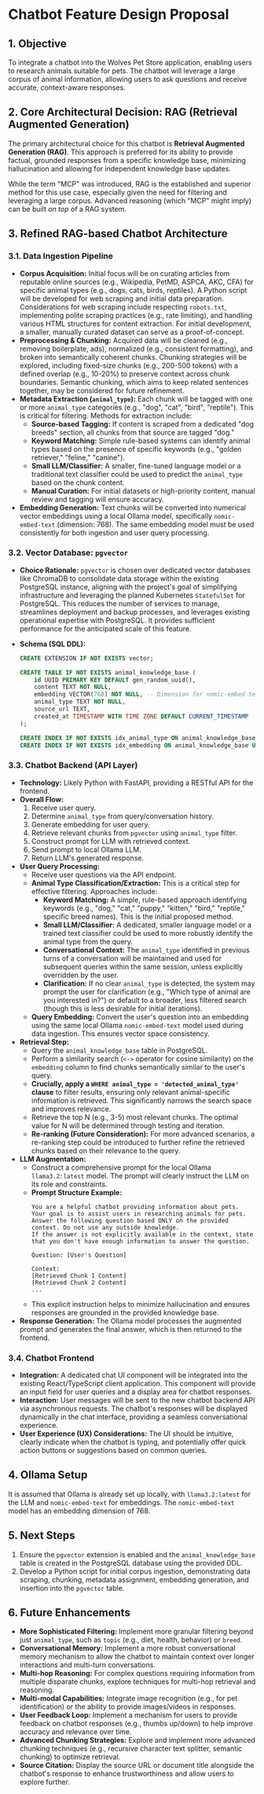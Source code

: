 # Chatbot Feature Design Proposal

## 1. Objective
To integrate a chatbot into the Wolves Pet Store application, enabling users to research animals suitable for pets. The chatbot will leverage a large corpus of animal information, allowing users to ask questions and receive accurate, context-aware responses.

## 2. Core Architectural Decision: RAG (Retrieval Augmented Generation)

The primary architectural choice for this chatbot is **Retrieval Augmented Generation (RAG)**. This approach is preferred for its ability to provide factual, grounded responses from a specific knowledge base, minimizing hallucination and allowing for independent knowledge base updates.

While the term "MCP" was introduced, RAG is the established and superior method for this use case, especially given the need for filtering and leveraging a large corpus. Advanced reasoning (which "MCP" might imply) can be built *on top* of a RAG system.

## 3. Refined RAG-based Chatbot Architecture

### 3.1. Data Ingestion Pipeline

*   **Corpus Acquisition:** Initial focus will be on curating articles from reputable online sources (e.g., Wikipedia, PetMD, ASPCA, AKC, CFA) for specific animal types (e.g., dogs, cats, birds, reptiles). A Python script will be developed for web scraping and initial data preparation. Considerations for web scraping include respecting `robots.txt`, implementing polite scraping practices (e.g., rate limiting), and handling various HTML structures for content extraction. For initial development, a smaller, manually curated dataset can serve as a proof-of-concept.
*   **Preprocessing & Chunking:** Acquired data will be cleaned (e.g., removing boilerplate, ads), normalized (e.g., consistent formatting), and broken into semantically coherent chunks. Chunking strategies will be explored, including fixed-size chunks (e.g., 200-500 tokens) with a defined overlap (e.g., 10-20%) to preserve context across chunk boundaries. Semantic chunking, which aims to keep related sentences together, may be considered for future refinement.
*   **Metadata Extraction (`animal_type`):** Each chunk will be tagged with one or more `animal_type` categories (e.g., "dog", "cat", "bird", "reptile"). This is critical for filtering. Methods for extraction include:
    *   **Source-based Tagging:** If content is scraped from a dedicated "dog breeds" section, all chunks from that source are tagged "dog."
    *   **Keyword Matching:** Simple rule-based systems can identify animal types based on the presence of specific keywords (e.g., "golden retriever," "feline," "canine").
    *   **Small LLM/Classifier:** A smaller, fine-tuned language model or a traditional text classifier could be used to predict the `animal_type` based on the chunk content.
    *   **Manual Curation:** For initial datasets or high-priority content, manual review and tagging will ensure accuracy.
*   **Embedding Generation:** Text chunks will be converted into numerical vector embeddings using a local Ollama model, specifically `nomic-embed-text` (dimension: 768). The same embedding model must be used consistently for both ingestion and user query processing.

### 3.2. Vector Database: `pgvector`

*   **Choice Rationale:** `pgvector` is chosen over dedicated vector databases like ChromaDB to consolidate data storage within the existing PostgreSQL instance, aligning with the project's goal of simplifying infrastructure and leveraging the planned Kubernetes `StatefulSet` for PostgreSQL. This reduces the number of services to manage, streamlines deployment and backup processes, and leverages existing operational expertise with PostgreSQL. It provides sufficient performance for the anticipated scale of this feature.
*   **Schema (SQL DDL):**

    ```sql
    CREATE EXTENSION IF NOT EXISTS vector;

    CREATE TABLE IF NOT EXISTS animal_knowledge_base (
        id UUID PRIMARY KEY DEFAULT gen_random_uuid(),
        content TEXT NOT NULL,
        embedding VECTOR(768) NOT NULL, -- Dimension for nomic-embed-text
        animal_type TEXT NOT NULL,
        source_url TEXT,
        created_at TIMESTAMP WITH TIME ZONE DEFAULT CURRENT_TIMESTAMP
    );

    CREATE INDEX IF NOT EXISTS idx_animal_type ON animal_knowledge_base (animal_type); -- For efficient filtering by animal type
    CREATE INDEX IF NOT EXISTS idx_embedding ON animal_knowledge_base USING hnsw (embedding vector_cosine_ops); -- For fast similarity search
    ```

### 3.3. Chatbot Backend (API Layer)

*   **Technology:** Likely Python with FastAPI, providing a RESTful API for the frontend.
*   **Overall Flow:**
    1.  Receive user query.
    2.  Determine `animal_type` from query/conversation history.
    3.  Generate embedding for user query.
    4.  Retrieve relevant chunks from `pgvector` using `animal_type` filter.
    5.  Construct prompt for LLM with retrieved context.
    6.  Send prompt to local Ollama LLM.
    7.  Return LLM's generated response.
*   **User Query Processing:**
    *   Receive user questions via the API endpoint.
    *   **Animal Type Classification/Extraction:** This is a critical step for effective filtering. Approaches include:
        *   **Keyword Matching:** A simple, rule-based approach identifying keywords (e.g., "dog," "cat," "puppy," "kitten," "bird," "reptile," specific breed names). This is the initial proposed method.
        *   **Small LLM/Classifier:** A dedicated, smaller language model or a trained text classifier could be used to more robustly identify the animal type from the query.
        *   **Conversational Context:** The `animal_type` identified in previous turns of a conversation will be maintained and used for subsequent queries within the same session, unless explicitly overridden by the user.
        *   **Clarification:** If no clear `animal_type` is detected, the system may prompt the user for clarification (e.g., "Which type of animal are you interested in?") or default to a broader, less filtered search (though this is less desirable for initial iterations).
    *   **Query Embedding:** Convert the user's question into an embedding using the same local Ollama `nomic-embed-text` model used during data ingestion. This ensures vector space consistency.
*   **Retrieval Step:**
    *   Query the `animal_knowledge_base` table in PostgreSQL.
    *   Perform a similarity search (`<->` operator for cosine similarity) on the `embedding` column to find chunks semantically similar to the user's query.
    *   **Crucially, apply a `WHERE animal_type = 'detected_animal_type'` clause** to filter results, ensuring only relevant animal-specific information is retrieved. This significantly narrows the search space and improves relevance.
    *   Retrieve the top N (e.g., 3-5) most relevant chunks. The optimal value for N will be determined through testing and iteration.
    *   **Re-ranking (Future Consideration):** For more advanced scenarios, a re-ranking step could be introduced to further refine the retrieved chunks based on their relevance to the query.
*   **LLM Augmentation:**
    *   Construct a comprehensive prompt for the local Ollama `llama3.2:latest` model. The prompt will clearly instruct the LLM on its role and constraints.
    *   **Prompt Structure Example:**
        ```
        You are a helpful chatbot providing information about pets. Your goal is to assist users in researching animals for pets.
        Answer the following question based ONLY on the provided context. Do not use any outside knowledge.
        If the answer is not explicitly available in the context, state that you don't have enough information to answer the question.

        Question: [User's Question]

        Context:
        [Retrieved Chunk 1 Content]
        [Retrieved Chunk 2 Content]
        ...
        ```
    *   This explicit instruction helps to minimize hallucination and ensures responses are grounded in the provided knowledge base.
*   **Response Generation:** The Ollama model processes the augmented prompt and generates the final answer, which is then returned to the frontend.

### 3.4. Chatbot Frontend

*   **Integration:** A dedicated chat UI component will be integrated into the existing React/TypeScript client application. This component will provide an input field for user queries and a display area for chatbot responses.
*   **Interaction:** User messages will be sent to the new chatbot backend API via asynchronous requests. The chatbot's responses will be displayed dynamically in the chat interface, providing a seamless conversational experience.
*   **User Experience (UX) Considerations:** The UI should be intuitive, clearly indicate when the chatbot is typing, and potentially offer quick action buttons or suggestions based on common queries.

## 4. Ollama Setup

It is assumed that Ollama is already set up locally, with `llama3.2:latest` for the LLM and `nomic-embed-text` for embeddings. The `nomic-embed-text` model has an embedding dimension of 768.

## 5. Next Steps

1.  Ensure the `pgvector` extension is enabled and the `animal_knowledge_base` table is created in the PostgreSQL database using the provided DDL.
2.  Develop a Python script for initial corpus ingestion, demonstrating data scraping, chunking, metadata assignment, embedding generation, and insertion into the `pgvector` table.

## 6. Future Enhancements

*   **More Sophisticated Filtering:** Implement more granular filtering beyond just `animal_type`, such as `topic` (e.g., diet, health, behavior) or `breed`.
*   **Conversational Memory:** Implement a more robust conversational memory mechanism to allow the chatbot to maintain context over longer interactions and multi-turn conversations.
*   **Multi-hop Reasoning:** For complex questions requiring information from multiple disparate chunks, explore techniques for multi-hop retrieval and reasoning.
*   **Multi-modal Capabilities:** Integrate image recognition (e.g., for pet identification) or the ability to provide images/videos in responses.
*   **User Feedback Loop:** Implement a mechanism for users to provide feedback on chatbot responses (e.g., thumbs up/down) to help improve accuracy and relevance over time.
*   **Advanced Chunking Strategies:** Explore and implement more advanced chunking techniques (e.g., recursive character text splitter, semantic chunking) to optimize retrieval.
*   **Source Citation:** Display the source URL or document title alongside the chatbot's response to enhance trustworthiness and allow users to explore further.
